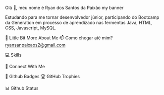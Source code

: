 Olá 👋, meu nome é Ryan dos Santos da Paixão
my banner

Estudando para me tornar desenvolvedor júnior, participando do Bootcamp da Generation em processo de aprendizado nas fermentas Java, HTML, CSS, Javascript, MySQL.

💫 Liitle Bit More About Me
📫 Como chegar até mim?ryansanpaixaos2@gmail.com

💻 Skills
       

👥 Connect With Me
 

🌟 Github Badges
🏆 GitHub Trophies


📊 Github Status








